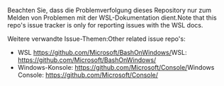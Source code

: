 <span data-ttu-id="59397-101">Beachten Sie, dass die Problemverfolgung dieses Repository nur zum Melden von Problemen mit der WSL-Dokumentation dient.</span><span class="sxs-lookup"><span data-stu-id="59397-101">Note that this repo's issue tracker is only for reporting issues with the WSL docs.</span></span>

<span data-ttu-id="59397-102">Weitere verwandte Issue-Themen:</span><span class="sxs-lookup"><span data-stu-id="59397-102">Other related issue repo's:</span></span>

* <span data-ttu-id="59397-103">WSL https://github.com/Microsoft/BashOnWindows/</span><span class="sxs-lookup"><span data-stu-id="59397-103">WSL: https://github.com/Microsoft/BashOnWindows/</span></span>
* <span data-ttu-id="59397-104">Windows-Konsole: https://github.com/Microsoft/Console/</span><span class="sxs-lookup"><span data-stu-id="59397-104">Windows Console: https://github.com/Microsoft/Console/</span></span>
